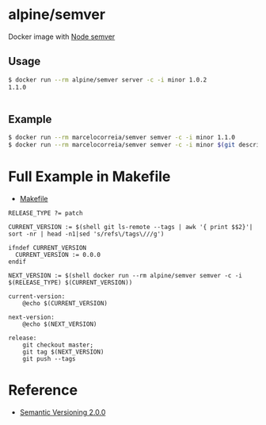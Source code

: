 # alpine/semver

Docker image with [Node semver](https://github.com/semver/semver)

## Usage
```bash
$ docker run --rm alpine/semver server -c -i minor 1.0.2
1.1.0
    
```
## Example
```bash
$ docker run --rm marcelocorreia/semver semver -c -i minor 1.1.0
$ docker run --rm marcelocorreia/semver semver -c -i minor $(git describe --tags --abbrev=0)
```

# Full Example in Makefile

* [Makefile](./Makefile)

```
RELEASE_TYPE ?= patch

CURRENT_VERSION := $(shell git ls-remote --tags | awk '{ print $$2}'| sort -nr | head -n1|sed 's/refs\/tags\///g')

ifndef CURRENT_VERSION
  CURRENT_VERSION := 0.0.0
endif

NEXT_VERSION := $(shell docker run --rm alpine/semver semver -c -i $(RELEASE_TYPE) $(CURRENT_VERSION))

current-version:
	@echo $(CURRENT_VERSION)

next-version:
	@echo $(NEXT_VERSION)

release:
	git checkout master;
	git tag $(NEXT_VERSION)
	git push --tags
```

# Reference

* [Semantic Versioning 2.0.0](https://semver.org/)
